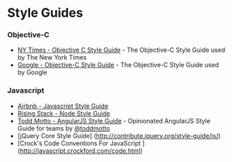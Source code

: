 # Style Guides
### Objective-C

* [NY Times - Objective C Style Guide](https://github.com/NYTimes/objective-c-style-guide) - The Objective-C Style Guide used by The New York Times
* [Google - Objective-C Style Guide](http://google-styleguide.googlecode.com/svn/trunk/objcguide.xml) - The Objective-C Style Guide used by Google

### Javascript

* [Airbnb - Javascript Style Guide](https://github.com/airbnb/javascript)
* [Rising Stack - Node Style Guide](https://github.com/RisingStack/node-style-guide)
* [Todd Motto - AngularJS Style Guide](https://github.com/toddmotto/angularjs-styleguide) - Opinionated AngularJS Style Guide for teams by [@toddmotto](//twitter.com/toddmotto)
* [jQuery Core Style Guide] (http://contribute.jquery.org/style-guide/js/)
* [Crock's Code Conventions For JavaScript ] (http://javascript.crockford.com/code.html)
